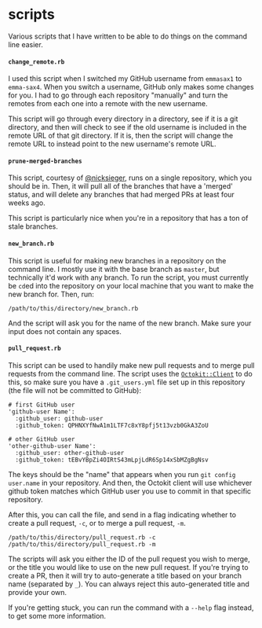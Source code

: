 # scripts

Various scripts that I have written to be able to do things on the command line easier.

#### `change_remote.rb`

I used this script when I switched my GitHub username from `emmasax1` to `emma-sax4`. When you switch a username, GitHub only makes some changes for you. I had to go through each repository "manually" and turn the remotes from each one into a remote with the new username.

This script will go through every directory in a directory, see if it is a git directory, and then will check to see if the old username is included in the remote URL of that git directory. If it is, then the script will change the remote URL to instead point to the new username's remote URL.

#### `prune-merged-branches`

This script, courtesy of [@nicksieger](https://github.com/nicksieger), runs on a single repository, which you should be in. Then, it will pull all of the branches that have a 'merged' status, and will delete any branches that had merged PRs at least four weeks ago.

This script is particularly nice when you're in a repository that has a ton of stale branches.

#### `new_branch.rb`

This script is useful for making new branches in a repository on the command line. I mostly use it with the base branch as `master`, but technically it'd work with any branch. To run the script, you must currently be `cd`ed into the repository on your local machine that you want to make the new branch for. Then, run:
```
/path/to/this/directory/new_branch.rb
```

And the script will ask you for the name of the new branch. Make sure your input does not contain any spaces.

#### `pull_request.rb`

This script can be used to handily make new pull requests and to merge pull requests from the command line. The script uses the [`Octokit::Client`](https://octokit.github.io/octokit.rb/Octokit/Client.html) to do this, so make sure you have a `.git_users.yml` file set up in this repository (the file will not be committed to GitHub):
```
# first GitHub user
'github-user Name':
  :github_user: github-user
  :github_token: QPHNXYfNwA1m1LTF7c8xY8pfj5t13vzb0GkA3ZoU

# other GitHub user
'other-github-user Name':
  :github_user: other-github-user
  :github_token: tEBvYBpZi4OIRtS43mLpjLdR6Sp14xSbMZgBgNsv
```

The keys should be the "name" that appears when you run `git config user.name` in your repository. And then, the Octokit client will use whichever github token matches which GitHub user you use to commit in that specific repository.

After this, you can call the file, and send in a flag indicating whether to create a pull request, `-c`, or to merge a pull request, `-m`.
```
/path/to/this/directory/pull_request.rb -c
/path/to/this/directory/pull_request.rb -m
```

The scripts will ask you either the ID of the pull request you wish to merge, or the title you would like to use on the new pull request. If you're trying to create a PR, then it will try to auto-generate a title based on your branch name (separated by `_`). You can always reject this auto-generated title and provide your own.

If you're getting stuck, you can run the command with a `--help` flag instead, to get some more information.
